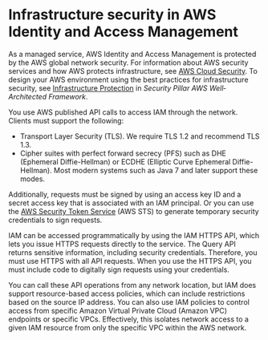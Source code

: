 # Infrastructure security in AWS Identity and Access Management<a name="infrastructure-security"></a>

As a managed service, AWS Identity and Access Management is protected by the AWS global network security\. For information about AWS security services and how AWS protects infrastructure, see [AWS Cloud Security](http://aws.amazon.com/security/)\. To design your AWS environment using the best practices for infrastructure security, see [Infrastructure Protection](https://docs.aws.amazon.com/wellarchitected/latest/security-pillar/infrastructure-protection.html) in *Security Pillar AWS Well‐Architected Framework*\.

You use AWS published API calls to access IAM through the network\. Clients must support the following:
+ Transport Layer Security \(TLS\)\. We require TLS 1\.2 and recommend TLS 1\.3\.
+ Cipher suites with perfect forward secrecy \(PFS\) such as DHE \(Ephemeral Diffie\-Hellman\) or ECDHE \(Elliptic Curve Ephemeral Diffie\-Hellman\)\. Most modern systems such as Java 7 and later support these modes\.

Additionally, requests must be signed by using an access key ID and a secret access key that is associated with an IAM principal\. Or you can use the [AWS Security Token Service](https://docs.aws.amazon.com/STS/latest/APIReference/Welcome.html) \(AWS STS\) to generate temporary security credentials to sign requests\.

IAM can be accessed programmatically by using the IAM HTTPS API, which lets you issue HTTPS requests directly to the service\. The Query API returns sensitive information, including security credentials\. Therefore, you must use HTTPS with all API requests\. When you use the HTTPS API, you must include code to digitally sign requests using your credentials\.

You can call these API operations from any network location, but IAM does support resource\-based access policies, which can include restrictions based on the source IP address\. You can also use IAM policies to control access from specific Amazon Virtual Private Cloud \(Amazon VPC\) endpoints or specific VPCs\. Effectively, this isolates network access to a given IAM resource from only the specific VPC within the AWS network\.